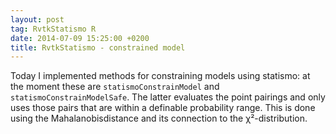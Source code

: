 ```yaml
---
layout: post
tag: RvtkStatismo R
date: 2014-07-09 15:25:00 +0200
title: RvtkStatismo - constrained model
---
```


Today I implemented methods for constraining models using statismo: at the moment these are ```statismoConstrainModel``` and ```statismoConstrainModelSafe```. The latter evaluates the point pairings and only uses those pairs that are within a definable probability range. This is done using the Mahalanobisdistance and its connection to the χ²-distribution.